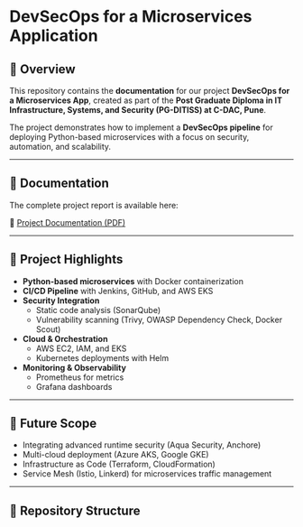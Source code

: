 # DevSecOps for a Microservices Application  

## 📌 Overview  
This repository contains the **documentation** for our project **DevSecOps for a Microservices App**, created as part of the **Post Graduate Diploma in IT Infrastructure, Systems, and Security (PG-DITISS) at C-DAC, Pune**.  

The project demonstrates how to implement a **DevSecOps pipeline** for deploying Python-based microservices with a focus on security, automation, and scalability.  

---

## 📖 Documentation  
The complete project report is available here:  

📄 [Project Documentation (PDF)](./docs/DevSecOps_Documentation.pdf)  

---

## 🚀 Project Highlights  
- **Python-based microservices** with Docker containerization  
- **CI/CD Pipeline** with Jenkins, GitHub, and AWS EKS  
- **Security Integration**  
  - Static code analysis (SonarQube)  
  - Vulnerability scanning (Trivy, OWASP Dependency Check, Docker Scout)  
- **Cloud & Orchestration**  
  - AWS EC2, IAM, and EKS  
  - Kubernetes deployments with Helm  
- **Monitoring & Observability**  
  - Prometheus for metrics  
  - Grafana dashboards  

---

## 🎯 Future Scope  
- Integrating advanced runtime security (Aqua Security, Anchore)  
- Multi-cloud deployment (Azure AKS, Google GKE)  
- Infrastructure as Code (Terraform, CloudFormation)  
- Service Mesh (Istio, Linkerd) for microservices traffic management  

---

## 📂 Repository Structure  
